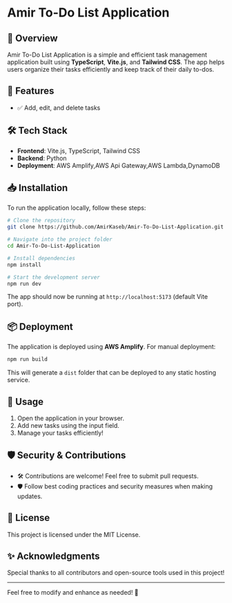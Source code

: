 # Amir To-Do List Application

## 📌 Overview
Amir To-Do List Application is a simple and efficient task management application built using **TypeScript**, **Vite.js**, and **Tailwind CSS**. The app helps users organize their tasks efficiently and keep track of their daily to-dos.

## 🚀 Features
- ✅ Add, edit, and delete tasks


## 🛠 Tech Stack
- **Frontend**: Vite.js, TypeScript, Tailwind CSS
- **Backend**:  Python 
- **Deployment**: AWS Amplify,AWS Api Gateway,AWS Lambda,DynamoDB

## 📥 Installation
To run the application locally, follow these steps:

```sh
# Clone the repository
git clone https://github.com/AmirKaseb/Amir-To-Do-List-Application.git

# Navigate into the project folder
cd Amir-To-Do-List-Application

# Install dependencies
npm install

# Start the development server
npm run dev
```

The app should now be running at `http://localhost:5173` (default Vite port).

## 📦 Deployment
The application is deployed using **AWS Amplify**. For manual deployment:
```sh
npm run build
```
This will generate a `dist` folder that can be deployed to any static hosting service.

## 📝 Usage
1. Open the application in your browser.
2. Add new tasks using the input field.
3. Manage your tasks efficiently!

## 🛡 Security & Contributions
- 🛠 Contributions are welcome! Feel free to submit pull requests.
- 🛡 Follow best coding practices and security measures when making updates.

## 📜 License
This project is licensed under the MIT License.

## ✨ Acknowledgments
Special thanks to all contributors and open-source tools used in this project!

---

Feel free to modify and enhance as needed! 🚀

